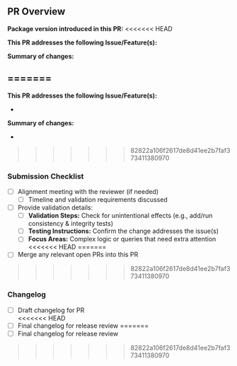<!--
Pre-Submission Reminders  
Before marking this PR as "ready for review":

- `dbt run --full-refresh && dbt test`  
- `dbt run` && `dbt test` (if incremental models are present)  
- The related issue is linked, tagged, and appropriately assigned  
- Documentation and version updates are included, if applicable  
- `docs` have been regenerated (unless there are no code or YAML changes)  
- BuildKite integration tests are passing
-->

## PR Overview 
**Package version introduced in this PR:** 
<<<<<<< HEAD
 
**This PR addresses the following Issue/Feature(s):**
<!-- Add Issue # or internal ticket reference -->

**Summary of changes:**  
<!-- 1-2 sentences describing PR changes. -->

=======
- 

**This PR addresses the following Issue/Feature(s):**
<!-- Add Issue # or internal ticket reference -->
- 

**Summary of changes:**  
<!-- 1-2 sentences describing PR changes. -->
- 
>>>>>>> 82822a106f2617de8d41ee2b7faf373411380970

### Submission Checklist  
- [ ] Alignment meeting with the reviewer (if needed)  
  - [ ] Timeline and validation requirements discussed  
- [ ] Provide validation details:  
  - [ ] **Validation Steps:** Check for unintentional effects (e.g., add/run consistency & integrity tests)
  - [ ] **Testing Instructions:** Confirm the change addresses the issue(s)
  - [ ] **Focus Areas:** Complex logic or queries that need extra attention  
<<<<<<< HEAD
=======
- [ ] Merge any relevant open PRs into this PR
>>>>>>> 82822a106f2617de8d41ee2b7faf373411380970

### Changelog  
<!-- Recommend drafting changelog notes, then refining via ChatGPT using:  
"Draft a changelog entry based on the following notes." -->
- [ ] Draft changelog for PR  
<<<<<<< HEAD
- [ ] Final changelog for release review
=======
- [ ] Final changelog for release review
>>>>>>> 82822a106f2617de8d41ee2b7faf373411380970

